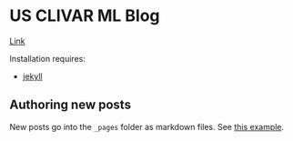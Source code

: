 # US CLIVAR ML Blog

[Link](nbren12.github.io/clivar-blog-boostrapping)

Installation requires:

- [jekyll](https://jekyllrb.com/docs/)

## Authoring new posts

New posts go into the `_pages` folder as markdown files. See [this example](_posts/2020-12-14-welcome-to-jekyll.markdown).

